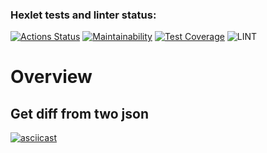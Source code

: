 ### Hexlet tests and linter status:
[![Actions Status](https://github.com/ruslanmsk/frontend-project-lvl2/workflows/hexlet-check/badge.svg)](https://github.com/ruslanmsk/frontend-project-lvl2/actions)
[![Maintainability](https://api.codeclimate.com/v1/badges/78dc424f5dbbf90d926d/maintainability)](https://codeclimate.com/github/ruslanmsk/frontend-project-lvl2/maintainability)
[![Test Coverage](https://api.codeclimate.com/v1/badges/78dc424f5dbbf90d926d/test_coverage)](https://codeclimate.com/github/ruslanmsk/frontend-project-lvl2/test_coverage)
![LINT](https://github.com/ruslanmsk/frontend-project-lvl2/workflows/LINT/badge.svg)

# Overview

## Get diff from two json
[![asciicast](https://asciinema.org/a/BLvTVECbPvSIp8Z3W8joGENGi.svg)](https://asciinema.org/a/BLvTVECbPvSIp8Z3W8joGENGi)